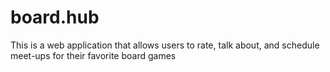 # board.hub
This is a web application that allows users to rate, talk about, and schedule meet-ups for their favorite board games
